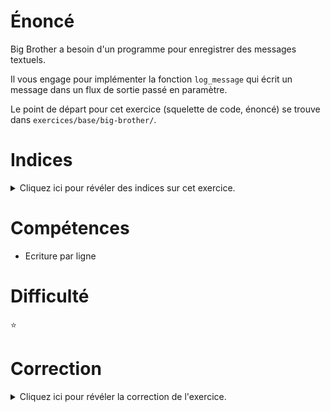 # Énoncé

Big Brother a besoin d'un programme pour enregistrer des messages
textuels.

Il vous engage pour implémenter la fonction `log_message` qui écrit un
message dans un flux de sortie passé en paramètre.

Le point de départ pour cet exercice (squelette de code, énoncé) se
trouve dans `exercices/base/big-brother/`.

# Indices

<details>
<summary>Cliquez ici pour révéler des indices sur cet exercice.</summary>
<br>

* Utiliser la fonction `fputs` (`man fputs` dans un terminal pour
  savoir comment ça marche)

</details>

# Compétences

* Ecriture par ligne

# Difficulté

:star:
# Correction

<details>
<summary>Cliquez ici pour révéler la correction de l'exercice.</summary>
#### Corrigé du fichier Makefile

```make
CC=gcc
CFLAGS=-std=c99 -Wall -Wextra -g

all: big-brother

.PHONY: clean check

check:
	make -C tests/ check

clean:
	rm -f *~ *.o big-brother

```

#### Corrigé du fichier big-brother.c

```c
#include <stdio.h>
#include <stdlib.h>

/**
 * @brief Ecrit un message dans un flux passé en paramètre.
 *
 * @param stream le flux dans lequel écrire
 * @param message le message à écrire
 */
static void log_message(FILE* stream, const char* message)
{
    /* On écrit toute la ligne d'un coup! */
    int ret = fputs(message, stream);
    if (ret == EOF) {
        /* Si jamais ça se passe mal, on affiche un message d'erreur
         * explicite via la fonction perror, et on arrête le
         * programme. */
        perror("log_message: ");
        exit(EXIT_FAILURE);
    }
}

int main(void)
{
    log_message(stdout, "Un message sur la sortie standard.\n");
    log_message(stderr, "Pis un autre sur la sortie d'erreurs, tiens!\n");

    FILE* f = fopen("log-secret.txt", "w");
    if (f == NULL) {
        perror("fopen log-secret.txt : ");
        exit(EXIT_FAILURE);
    }
    log_message(f, "Un dernier dans un fichier, pour la route. \
                    I am watching you.\n");
    fclose(f);

    return EXIT_SUCCESS;
}

```


</details>
